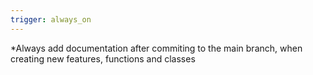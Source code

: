 ```yaml
---
trigger: always_on
---
```


*Always add documentation after commiting to the main branch, when creating new features, functions and classes